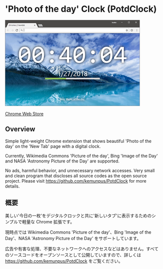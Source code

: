 ﻿# 'Photo of the day' Clock (PotdClock)

![top-page](https://raw.githubusercontent.com/kemunpus/PotdClock/master/release/promotion-440x280.png)

[Chrome Web Store](https://chrome.google.com/webstore/detail/photo-of-the-day-clock/kfokfhaepfjlmbfnmjgiolodammikojh)

## Overview

Simple light-weight Chrome extension that shows beautiful 'Photo of the day' on the 'New Tab' page with a digital clock.

Currently, Wikimedia Commons 'Picture of the day', Bing 'Image of the Day' and NASA 'Astronomy Picture of the Day' are supported.

No ads, harmful behavior, and unnecessary network accesses. Very small and clean program that discloses all source codes as the open source project. Please visit <https://github.com/kemunpus/PotdClock> for more details.

## 概要

美しい'今日の一枚'をデジタルクロックと共に'新しいタブ'に表示するためのシンプルで軽量な Chrome 拡張です。

現時点では Wikimedia Commons 'Picture of the day'、Bing 'Image of the Day'、NASA 'Astronomy Picture of the Day' をサポートしています。

広告や有害な処理、不要なネットワークへのアクセスなどはありません。すべてのソースコードをオープンソースとして公開していますので、詳しくは <https://github.com/kemunpus/PotdClock> をご覧ください。
